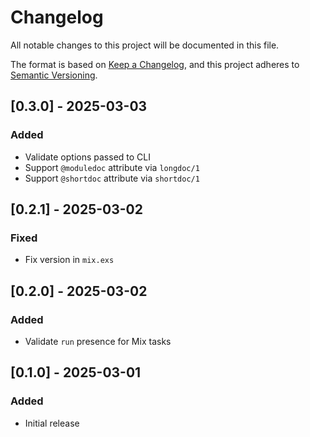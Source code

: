 # Changelog

All notable changes to this project will be documented in this file.

The format is based on [Keep a Changelog](https://keepachangelog.com/en/1.1.0/),
and this project adheres to [Semantic Versioning](https://semver.org/spec/v2.0.0.html).

## [0.3.0] - 2025-03-03

### Added

- Validate options passed to CLI
- Support `@moduledoc` attribute via `longdoc/1`
- Support `@shortdoc` attribute via `shortdoc/1`

## [0.2.1] - 2025-03-02

### Fixed

- Fix version in `mix.exs`

## [0.2.0] - 2025-03-02

### Added

- Validate `run` presence for Mix tasks

## [0.1.0] - 2025-03-01

### Added

- Initial release
